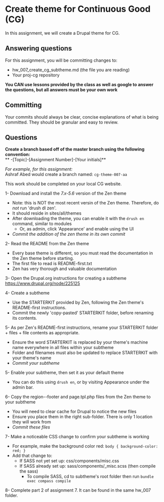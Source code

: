# Create theme for Continuous Good (CG)
In this assignment, we will create a Drupal theme for CG.

## Answering questions
For this assignment, you will be committing changes to:
- hw_007_create_cg_subtheme.md (the file you are reading)
- Your proj-cg repository

**You CAN use lessons provided by the class as well as google to answer the questions, but all answers must be your own work**  

## Committing
Your commits should always be clear, concise explanations of what is being committed. They should be granular and easy to review.

## Questions
**Create a branch based off of the master branch using the following convention:**  
** -[Topic]-[Assignment Number]-[Your initials]**

*For example, for this assignment:*  
Ashraf Abed would create a branch named: ```cg-theme-007-aa```  

This work should be completed on your local CG website.  

1- Download and install the *7.x-5.6* version of the Zen theme
  - Note: this is NOT the most recent versin of the Zen theme. Therefore, do *not* run 'drush dl zen'.
  - It should reside in sites/all/themes
  - After downloading the theme, you can enable it with the ```drush en``` command, similar to modules
    - Or, as admin, click 'Appearance' and enable using the UI
  - *Commit the addition of the zen theme in its own commit*

2- Read the README from the Zen theme
  - Every base theme is different, so you must read the documentation in the Zen theme before starting.
  - The first file to read is README-first.txt
  - Zen has very thorough and valuable documentation

3- Open the Drupal.org instructions for creating a subtheme
https://www.drupal.org/node/225125

4- Create a subtheme
  - Use the STARTERKIT provided by Zen, following the Zen theme's README-first instructions.
  - Commit the newly 'copy-pasted' STARTERKIT folder, before renaming its contents.

5- As per Zen's README-first instructions, rename your STARTERKIT folder + files + file contents as appropriate.
  - Ensure the word STARTERKIT is replaced by your theme's machine name everywhere in all files within your subtheme
  - Folder and filenames must also be updated to replace STARTERKIT with your theme's name
  - *Commit your subtheme*  

5- Enable your subtheme, then set it as your default theme  
  - You can do this using ```drush en```, or by visiting Appearance under the admin bar.

6- Copy the region--footer and page.tpl.php files from the Zen theme to your subtheme
  - You will need to clear cache for Drupal to notice the new files
  - Ensure you place them in the right sub-folder. There is only 1 location they will work from  
  - *Commit these files*

7- Make a noticeable CSS change to confirm your subtheme is working
  - For example, make the background color red: ```body { background-color: red; }```
  - Add that change to: 
    - If SASS not yet set up: css/components/misc.css
    - If SASS already set up: sass/components/_misc.scss (then compile the sass)
      - To compile SASS, cd to subtheme's root folder then run ```bundle exec compass compile```

8- Complete part 2 of assignment 7. It can be found in the same hw_007 folder.
